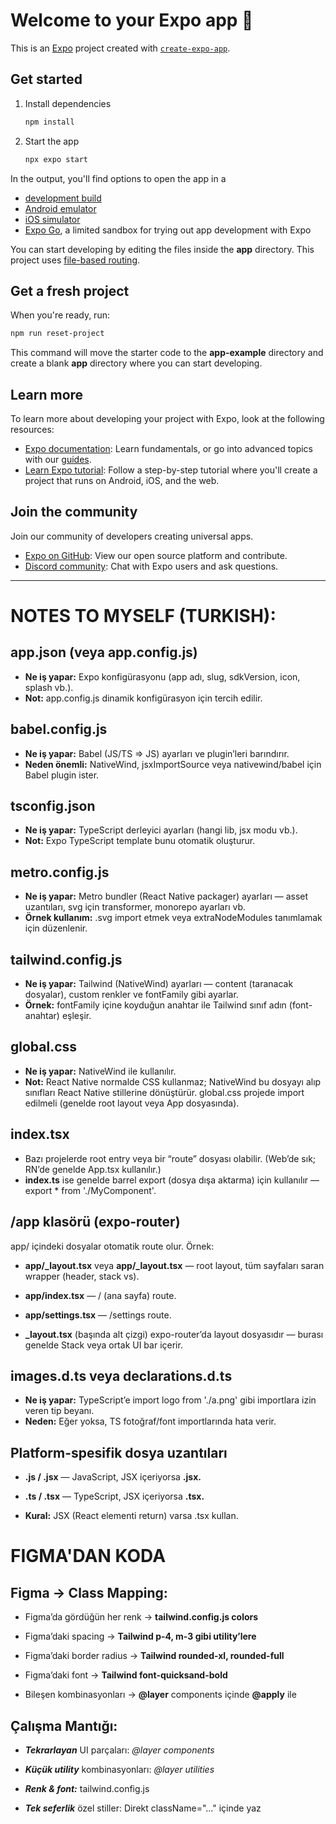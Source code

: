 # Welcome to your Expo app 👋

This is an [Expo](https://expo.dev) project created with [`create-expo-app`](https://www.npmjs.com/package/create-expo-app).

## Get started

1. Install dependencies

   ```bash
   npm install
   ```

2. Start the app

   ```bash
   npx expo start
   ```

In the output, you'll find options to open the app in a

- [development build](https://docs.expo.dev/develop/development-builds/introduction/)
- [Android emulator](https://docs.expo.dev/workflow/android-studio-emulator/)
- [iOS simulator](https://docs.expo.dev/workflow/ios-simulator/)
- [Expo Go](https://expo.dev/go), a limited sandbox for trying out app development with Expo

You can start developing by editing the files inside the **app** directory. This project uses [file-based routing](https://docs.expo.dev/router/introduction).

## Get a fresh project

When you're ready, run:

```bash
npm run reset-project
```

This command will move the starter code to the **app-example** directory and create a blank **app** directory where you can start developing.

## Learn more

To learn more about developing your project with Expo, look at the following resources:

- [Expo documentation](https://docs.expo.dev/): Learn fundamentals, or go into advanced topics with our [guides](https://docs.expo.dev/guides).
- [Learn Expo tutorial](https://docs.expo.dev/tutorial/introduction/): Follow a step-by-step tutorial where you'll create a project that runs on Android, iOS, and the web.

## Join the community

Join our community of developers creating universal apps.

- [Expo on GitHub](https://github.com/expo/expo): View our open source platform and contribute.
- [Discord community](https://chat.expo.dev): Chat with Expo users and ask questions.

---

# NOTES TO MYSELF (TURKISH):

## app.json (veya app.config.js)

- **Ne iş yapar:** Expo konfigürasyonu (app adı, slug, sdkVersion, icon, splash vb.).
- **Not:** app.config.js dinamik konfigürasyon için tercih edilir.

## babel.config.js

- **Ne iş yapar:** Babel (JS/TS => JS) ayarları ve plugin’leri barındırır.
- **Neden önemli:** NativeWind, jsxImportSource veya nativewind/babel için Babel plugin ister.

## tsconfig.json

- **Ne iş yapar:** TypeScript derleyici ayarları (hangi lib, jsx modu vb.).
- **Not:** Expo TypeScript template bunu otomatik oluşturur.

## metro.config.js

- **Ne iş yapar:** Metro bundler (React Native packager) ayarları — asset uzantıları, svg için transformer, monorepo ayarları vb.
- **Örnek kullanım:** .svg import etmek veya extraNodeModules tanımlamak için düzenlenir.

## tailwind.config.js

- **Ne iş yapar:** Tailwind (NativeWind) ayarları — content (taranacak dosyalar), custom renkler ve fontFamily gibi ayarlar.
- **Örnek:** fontFamily içine koyduğun anahtar ile Tailwind sınıf adın (font-anahtar) eşleşir.

## global.css

- **Ne iş yapar:** NativeWind ile kullanılır.
- **Not:** React Native normalde CSS kullanmaz; NativeWind bu dosyayı alıp sınıfları React Native stillerine dönüştürür. global.css projede import edilmeli (genelde root layout veya App dosyasında).

## index.tsx

- Bazı projelerde root entry veya bir “route” dosyası olabilir. (Web’de sık; RN’de genelde App.tsx kullanılır.)
- **index.ts** ise genelde barrel export (dosya dışa aktarma) için kullanılır — export \* from './MyComponent'.

## /app klasörü (expo-router)

app/ içindeki dosyalar otomatik route olur. Örnek:

- **app/\_layout.tsx** veya **app/\_layout.tsx** — root layout, tüm sayfaları saran wrapper (header, stack vs).

- **app/index.tsx** — / (ana sayfa) route.

- **app/settings.tsx** — /settings route.

- **\_layout.tsx** (başında alt çizgi) expo-router’da layout dosyasıdır — burası genelde Stack veya ortak UI bar içerir.

## images.d.ts veya declarations.d.ts

- **Ne iş yapar:** TypeScript’e import logo from './a.png' gibi importlara izin veren tip beyanı.
- **Neden:** Eğer yoksa, TS fotoğraf/font importlarında hata verir.

## Platform-spesifik dosya uzantıları

- **.js / .jsx** — JavaScript, JSX içeriyorsa **.jsx.**

- **.ts / .tsx** — TypeScript, JSX içeriyorsa **.tsx.**

- **Kural:** JSX (React elementi return) varsa .tsx kullan.

# FIGMA'DAN KODA

## Figma → Class Mapping:

- Figma’da gördüğün her renk → **tailwind.config.js colors**

- Figma’daki spacing → **Tailwind p-4, m-3 gibi utility’lere**

- Figma’daki border radius → **Tailwind rounded-xl, rounded-full**

- Figma’daki font → **Tailwind font-quicksand-bold**

- Bileşen kombinasyonları → **@layer** components içinde **@apply** ile

## Çalışma Mantığı:

- **_Tekrarlayan_** UI parçaları: _@layer components_

- **_Küçük utility_** kombinasyonları: _@layer utilities_

- **_Renk & font:_** tailwind.config.js

- **_Tek seferlik_** özel stiller: Direkt className="..." içinde yaz
